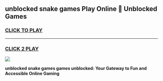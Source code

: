
## unblocked snake games Play Online 👋 Unblocked Games
<h3>
<a href="https://premium.freeplayer.one?title=unblocked_snake_games&ref=19F">CLICK TO PLAY</a></h3>
<hr>

<h3>
<a href="https://premium.freeplayer.one?title=unblocked_snake_games&ref=19F">CLICK 2 PLAY</a>
  
</h3>

<a href="https://premium.freeplayer.one?title=unblocked_snake_games&ref=19F"><img src="https://clearcache.store/games.png"></a>


**unblocked snake games games unblocked: Your Gateway to Fun and Accessible Online Gaming**
